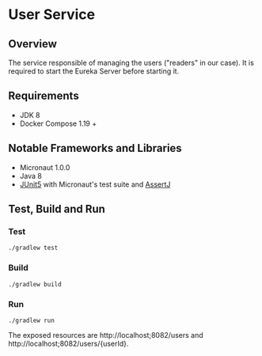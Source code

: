 # User Service

## Overview

The service responsible of managing the users ("readers" in our case).
It is required to start the Eureka Server before starting it.

## Requirements
* JDK 8
* Docker Compose 1.19 +

## Notable Frameworks and Libraries
* Micronaut 1.0.0
* Java 8
* [JUnit5](https://junit.org/junit5/) with Micronaut's test suite and [AssertJ](http://joel-costigliola.github.io/assertj/)

## Test, Build and Run
### Test
`./gradlew test`

### Build
`./gradlew build`

### Run
`./gradlew run`

The exposed resources are http://localhost;8082/users and http://localhost;8082/users/{userId}.
